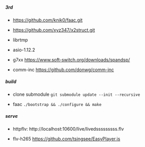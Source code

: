 ##### 3rd

 * https://github.com/knik0/faac.git

 * https://github.com/xyz347/x2struct.git

 * librtmp 

 * asio-1.12.2

 * g7xx https://www.soft-switch.org/downloads/spandsp/

 * comm-inc https://github.com/donwg/comm-inc


##### build
 
 * clone submodule `git submodule update --init --recursive`

 * faac `./bootstrap && ./configure && make`

##### serve

 * httpflv: http://localhost:10600/live/livedsssssssss.flv
 
 * flv-h265 https://github.com/tsingsee/EasyPlayer.js